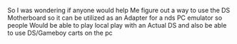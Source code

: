 So I was wondering if anyone would help
Me figure out a way to use the DS 
Motherboard so it can be utilized as an
Adapter for a nds PC emulator so people
Would be able to play local play with an 
Actual DS and also be able to use
DS/Gameboy carts on the pc
